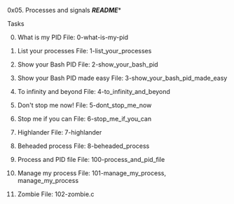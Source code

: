 0x05. Processes and signals
*******README********


Tasks

0. What is my PID
	File: 0-what-is-my-pid

1. List your processes
	File: 1-list_your_processes

2. Show your Bash PID
	File: 2-show_your_bash_pid

3. Show your Bash PID made easy
	File: 3-show_your_bash_pid_made_easy

4. To infinity and beyond
	File: 4-to_infinity_and_beyond

5. Don't stop me now!
	File: 5-dont_stop_me_now

6. Stop me if you can
	File: 6-stop_me_if_you_can

7. Highlander
	File: 7-highlander

8. Beheaded process
	File: 8-beheaded_process

9. Process and PID file
	File: 100-process_and_pid_file

10. Manage my process
	File: 101-manage_my_process, manage_my_process

11. Zombie
	File: 102-zombie.c
